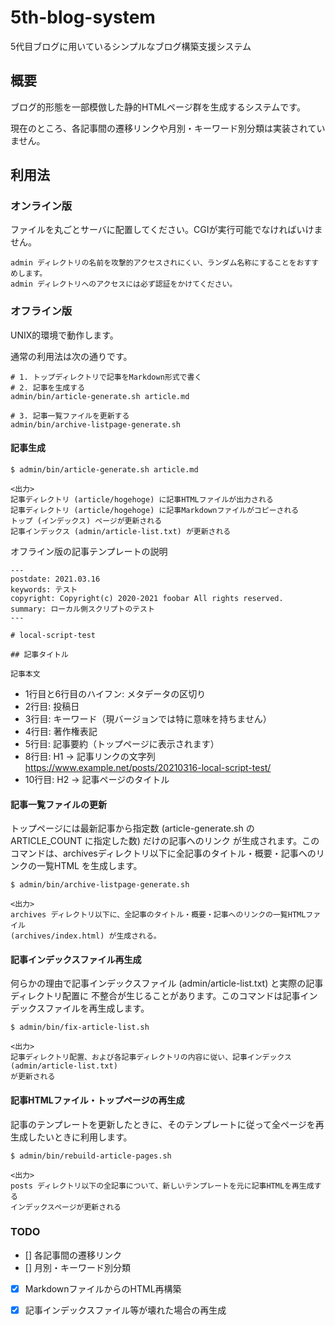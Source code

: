 # 5th-blog-system

5代目ブログに用いているシンプルなブログ構築支援システム

## 概要

ブログ的形態を一部模倣した静的HTMLページ群を生成するシステムです。

現在のところ、各記事間の遷移リンクや月別・キーワード別分類は実装されていません。

## 利用法

### オンライン版

ファイルを丸ごとサーバに配置してください。CGIが実行可能でなければいけません。

    admin ディレクトリの名前を攻撃的アクセスされにくい、ランダム名称にすることをおすすめします。
    admin ディレクトリへのアクセスには必ず認証をかけてください。

### オフライン版

UNIX的環境で動作します。

通常の利用法は次の通りです。

    # 1. トップディレクトリで記事をMarkdown形式で書く
    # 2. 記事を生成する
    admin/bin/article-generate.sh article.md

    # 3. 記事一覧ファイルを更新する
    admin/bin/archive-listpage-generate.sh

#### 記事生成

    $ admin/bin/article-generate.sh article.md
    
    <出力>
    記事ディレクトリ (article/hogehoge) に記事HTMLファイルが出力される
    記事ディレクトリ (article/hogehoge) に記事Markdownファイルがコピーされる
    トップ (インデックス) ページが更新される
    記事インデックス (admin/article-list.txt) が更新される

オフライン版の記事テンプレートの説明

    ---
    postdate: 2021.03.16
    keywords: テスト
    copyright: Copyright(c) 2020-2021 foobar All rights reserved.
    summary: ローカル側スクリプトのテスト
    ---
    
    # local-script-test
    
    ## 記事タイトル
    
    記事本文

- 1行目と6行目のハイフン: メタデータの区切り
- 2行目: 投稿日
- 3行目: キーワード（現バージョンでは特に意味を持ちません）
- 4行目: 著作権表記
- 5行目: 記事要約（トップページに表示されます）
- 8行目: H1 -> 記事リンクの文字列 https://www.example.net/posts/20210316-local-script-test/
- 10行目: H2 -> 記事ページのタイトル

#### 記事一覧ファイルの更新

トップページには最新記事から指定数 (article-generate.sh の ARTICLE_COUNT に指定した数) だけの記事へのリンク
が生成されます。このコマンドは、archivesディレクトリ以下に全記事のタイトル・概要・記事へのリンクの一覧HTML
を生成します。

    $ admin/bin/archive-listpage-generate.sh

    <出力>
    archives ディレクトリ以下に、全記事のタイトル・概要・記事へのリンクの一覧HTMLファイル
    (archives/index.html) が生成される。

#### 記事インデックスファイル再生成

何らかの理由で記事インデックスファイル (admin/article-list.txt) と実際の記事ディレクトリ配置に
不整合が生じることがあります。このコマンドは記事インデックスファイルを再生成します。

    $ admin/bin/fix-article-list.sh

    <出力>
    記事ディレクトリ配置、および各記事ディレクトリの内容に従い、記事インデックス (admin/article-list.txt)
    が更新される

#### 記事HTMLファイル・トップページの再生成

記事のテンプレートを更新したときに、そのテンプレートに従って全ページを再生成したいときに利用します。

    $ admin/bin/rebuild-article-pages.sh

    <出力>
    posts ディレクトリ以下の全記事について、新しいテンプレートを元に記事HTMLを再生成する
    インデックスページが更新される

### TODO

- [] 各記事間の遷移リンク
- [] 月別・キーワード別分類
- [x] MarkdownファイルからのHTML再構築
- [x] 記事インデックスファイル等が壊れた場合の再生成


